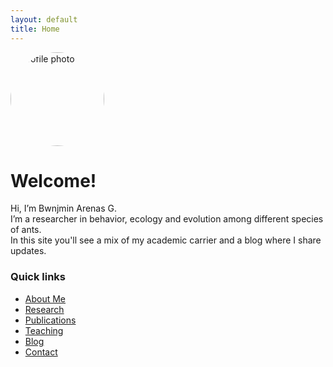 ```yaml
---
layout: default
title: Home
---
```


<img src="/assets/images/profile.jpg" alt="Profile photo" width="150" style="border-radius:50%;">

# Welcome!

Hi, I’m Bwnjmin Arenas G.  
I’m a researcher in behavior, ecology and evolution among different species of ants.  
In this site you'll see a mix of my academic carrier and a blog where I share updates.

### Quick links
- [About Me](about.md)
- [Research](research.md)
- [Publications](publications.md)
- [Teaching](teaching.md)
- [Blog](/blog)
- [Contact](contact.md)
